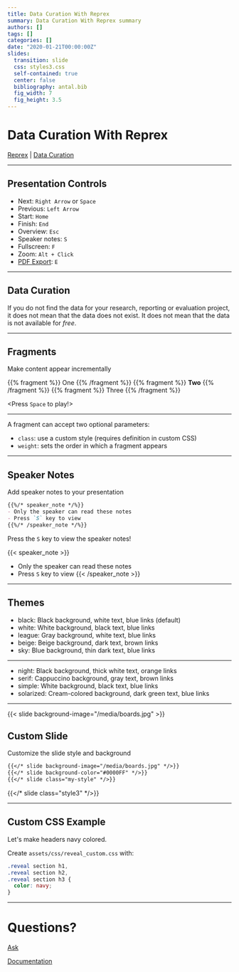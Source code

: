 ```yaml
---
title: Data Curation With Reprex
summary: Data Curation With Reprex summary
authors: []
tags: []
categories: []
date: "2020-01-21T00:00:00Z"
slides:
  transition: slide
  css: styles3.css
  self-contained: true
  center: false
  bibliography: antal.bib
  fig_width: 7
  fig_height: 3.5
---
```


# Data Curation With Reprex

[Reprex](https://wowchemy.com/) | [Data Curation](https://wowchemy.com/docs/managing-content/#create-slides)

---

## Presentation Controls

- Next: `Right Arrow` or `Space`
- Previous: `Left Arrow`
- Start: `Home`
- Finish: `End`
- Overview: `Esc`
- Speaker notes: `S`
- Fullscreen: `F`
- Zoom: `Alt + Click`
- [PDF Export](https://github.com/hakimel/reveal.js#pdf-export): `E`

---

## Data Curation

If you do not find the data for your research, reporting or evaluation project, it does not mean that the data does not exist. It does not mean that the data is not available for *free*.

---

## Fragments

Make content appear incrementally



{{% fragment %}} One {{% /fragment %}}
{{% fragment %}} **Two** {{% /fragment %}}
{{% fragment %}} Three {{% /fragment %}}

<Press `Space` to play!>

---

A fragment can accept two optional parameters:

- `class`: use a custom style (requires definition in custom CSS)
- `weight`: sets the order in which a fragment appears

---

## Speaker Notes

Add speaker notes to your presentation

```markdown
{{%/* speaker_note */%}}
- Only the speaker can read these notes
- Press `S` key to view
{{%/* /speaker_note */%}}
```

Press the `S` key to view the speaker notes!

{{< speaker_note >}}
- Only the speaker can read these notes
- Press `S` key to view
{{< /speaker_note >}}

---

## Themes

- black: Black background, white text, blue links (default)
- white: White background, black text, blue links
- league: Gray background, white text, blue links
- beige: Beige background, dark text, brown links
- sky: Blue background, thin dark text, blue links

---

- night: Black background, thick white text, orange links
- serif: Cappuccino background, gray text, brown links
- simple: White background, black text, blue links
- solarized: Cream-colored background, dark green text, blue links

---

{{< slide background-image="/media/boards.jpg" >}}

## Custom Slide

Customize the slide style and background

```markdown
{{</* slide background-image="/media/boards.jpg" */>}}
{{</* slide background-color="#0000FF" */>}}
{{</* slide class="my-style" */>}}
```
{{</* slide class="style3" */>}}

---

## Custom CSS Example

Let's make headers navy colored.

Create `assets/css/reveal_custom.css` with:

```css
.reveal section h1,
.reveal section h2,
.reveal section h3 {
  color: navy;
}
```

---

# Questions?

[Ask](https://github.com/wowchemy/wowchemy-hugo-modules/discussions)

[Documentation](https://wowchemy.com/docs/managing-content/#create-slides)
